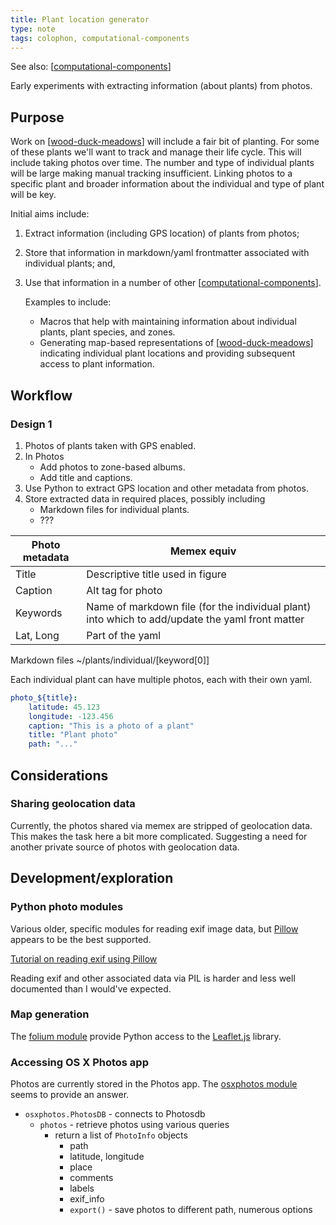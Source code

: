 ```yaml
---
title: Plant location generator
type: note
tags: colophon, computational-components
---
```


See also: [[computational-components]]

Early experiments with extracting information (about plants) from photos.

## Purpose

Work on [[wood-duck-meadows]] will include a fair bit of planting. For some of these plants we'll want to track and manage their life cycle. This will include taking photos over time. The number and type of individual plants will be large making manual tracking insufficient. Linking photos to a specific plant and broader information about the individual and type of plant will be key.

Initial aims include:

1. Extract information (including GPS location) of plants from photos;
2. Store that information in markdown/yaml frontmatter associated with individual plants; and,
3. Use that information in a number of other [[computational-components]].

    Examples to include:

    - Macros that help with maintaining information about individual plants, plant species, and zones.
    - Generating map-based representations of [[wood-duck-meadows]] indicating individual plant locations and providing subsequent access to plant information.

## Workflow

### Design 1

1. Photos of plants taken with GPS enabled.
2. In Photos 
    - Add photos to zone-based albums.
    - Add title and captions.
3. Use Python to extract GPS location and other metadata from photos.
4. Store extracted data in required places, possibly including
    - Markdown files for individual plants.
    - ???

| Photo metadata | Memex equiv | 
| --- | --- |
| Title | Descriptive title used in figure |
| Caption | Alt tag for photo |
| Keywords | Name of markdown file (for the individual plant) into which to add/update the yaml front matter | 
| Lat, Long | Part of the yaml |

Markdown files ~/plants/individual/[keyword[0]]

Each individual plant can have multiple photos, each with their own yaml.
```yaml
photo_${title}:
    latitude: 45.123
    longitude: -123.456
    caption: "This is a photo of a plant"
    title: "Plant photo"
    path: "..."
```


## Considerations

### Sharing geolocation data

Currently, the photos shared via memex are stripped of geolocation data. This makes the task here a bit more complicated. Suggesting a need for another private source of photos with geolocation data.

## Development/exploration

### Python photo modules

Various older, specific modules for reading exif image data, but [Pillow](https://pillow.readthedocs.io/en/latest/index.html) appears to be the best supported.

[Tutorial on reading exif using Pillow](https://thepythoncode.com/article/extracting-image-metadata-in-python)

Reading exif and other associated data via PIL is harder and less well documented than I would've expected.

### Map generation

The [folium module](https://python-visualization.github.io/folium/latest/) provide Python access to the [Leaflet.js](https://leafletjs.com/) library. 

### Accessing OS X Photos app

Photos are currently stored in the Photos app. The [osxphotos module](https://github.com/RhetTbull/osxphotos?tab=readme-ov-file) seems to provide an answer.

- `osxphotos.PhotosDB` - connects to Photosdb
  - `photos` - retrieve photos using various queries
    - return a list of `PhotoInfo` objects
        - path
        - latitude, longitude
        - place
        - comments
        - labels
        - exif_info
        - `export()` - save photos to different path, numerous options



[//begin]: # "Autogenerated link references for markdown compatibility"
[computational-components]: computational-components "Computational components"
[wood-duck-meadows]: ../sense/landscape-garden/wood-duck-meadows "Wood duck meadows"
[//end]: # "Autogenerated link references"